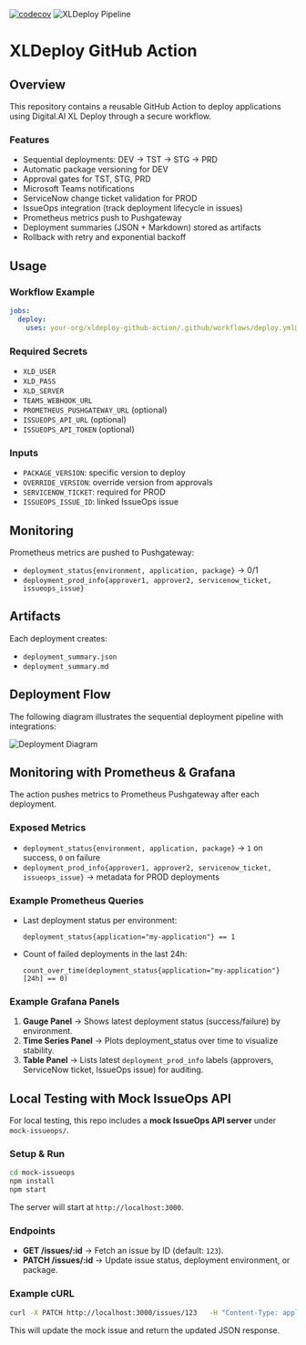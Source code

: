[![codecov](https://codecov.io/gh/your-org/xldeploy-github-action/branch/main/graph/badge.svg)](https://codecov.io/gh/your-org/xldeploy-github-action)
![XLDeploy Pipeline](https://github.com/your-org/xldeploy-github-action/actions/workflows/deploy.yml/badge.svg)

# XLDeploy GitHub Action

## Overview
This repository contains a reusable GitHub Action to deploy applications using Digital.AI XL Deploy through a secure workflow.

### Features
- Sequential deployments: DEV → TST → STG → PRD
- Automatic package versioning for DEV
- Approval gates for TST, STG, PRD
- Microsoft Teams notifications
- ServiceNow change ticket validation for PROD
- IssueOps integration (track deployment lifecycle in issues)
- Prometheus metrics push to Pushgateway
- Deployment summaries (JSON + Markdown) stored as artifacts
- Rollback with retry and exponential backoff

## Usage

### Workflow Example
```yaml
jobs:
  deploy:
    uses: your-org/xldeploy-github-action/.github/workflows/deploy.yml@v1
```

### Required Secrets
- `XLD_USER`
- `XLD_PASS`
- `XLD_SERVER`
- `TEAMS_WEBHOOK_URL`
- `PROMETHEUS_PUSHGATEWAY_URL` (optional)
- `ISSUEOPS_API_URL` (optional)
- `ISSUEOPS_API_TOKEN` (optional)

### Inputs
- `PACKAGE_VERSION`: specific version to deploy
- `OVERRIDE_VERSION`: override version from approvals
- `SERVICENOW_TICKET`: required for PROD
- `ISSUEOPS_ISSUE_ID`: linked IssueOps issue

## Monitoring
Prometheus metrics are pushed to Pushgateway:
- `deployment_status{environment, application, package}` → 0/1
- `deployment_prod_info{approver1, approver2, servicenow_ticket, issueops_issue}`

## Artifacts
Each deployment creates:
- `deployment_summary.json`
- `deployment_summary.md`

## Deployment Flow

The following diagram illustrates the sequential deployment pipeline with integrations:

![Deployment Diagram](docs/deployment-diagram.png)

## Monitoring with Prometheus & Grafana

The action pushes metrics to Prometheus Pushgateway after each deployment.

### Exposed Metrics
- `deployment_status{environment, application, package}` → `1` on success, `0` on failure
- `deployment_prod_info{approver1, approver2, servicenow_ticket, issueops_issue}` → metadata for PROD deployments

### Example Prometheus Queries
- Last deployment status per environment:
  ```promql
  deployment_status{application="my-application"} == 1
  ```

- Count of failed deployments in the last 24h:
  ```promql
  count_over_time(deployment_status{application="my-application"}[24h] == 0)
  ```

### Example Grafana Panels
1. **Gauge Panel** → Shows latest deployment status (success/failure) by environment.
2. **Time Series Panel** → Plots deployment_status over time to visualize stability.
3. **Table Panel** → Lists latest `deployment_prod_info` labels (approvers, ServiceNow ticket, IssueOps issue) for auditing.

## Local Testing with Mock IssueOps API

For local testing, this repo includes a **mock IssueOps API server** under `mock-issueops/`.

### Setup & Run
```bash
cd mock-issueops
npm install
npm start
```

The server will start at `http://localhost:3000`.

### Endpoints
- **GET /issues/:id** → Fetch an issue by ID (default: `123`).
- **PATCH /issues/:id** → Update issue status, deployment environment, or package.

### Example cURL
```bash
curl -X PATCH http://localhost:3000/issues/123   -H "Content-Type: application/json"   -d '{"status":"Deployed Successfully","deployment_env":"DEV","package":"my-app:1.0.0"}'
```

This will update the mock issue and return the updated JSON response.
